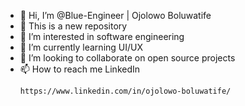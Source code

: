 - 👋 Hi, I’m @Blue-Engineer | Ojolowo Boluwatife 
- 👀 This is a new repository
- 👀 I’m interested in software engineering 
- 🌱 I’m currently learning UI/UX
- 💞️ I’m looking to collaborate on open source projects
- 📫 How to reach me LinkedIn 
  ```sh
  https://www.linkedin.com/in/ojolowo-boluwatife/
  ```
